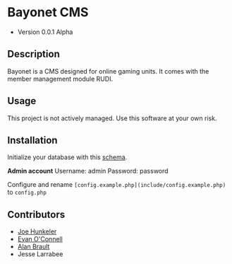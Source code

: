 # Bayonet CMS

- Version 0.0.1 Alpha



## Description

Bayonet is a CMS designed for online gaming units. It comes with the member management module RUDI.


## Usage

This project is not actively managed. Use this software at your own risk.


## Installation

Initialize your database with this [schema](schema.sql).

__Admin account__
Username: admin
Password: password

Configure and rename `[config.example.php](include/config.example.php)` to `config.php`


## Contributors

- [Joe Hunkeler](https://github.com/jhunkeler)
- [Evan O'Connell](https://github.com/eoconnell)
- [Alan Brault](https://github.com/extrarius)
- Jesse Larrabee